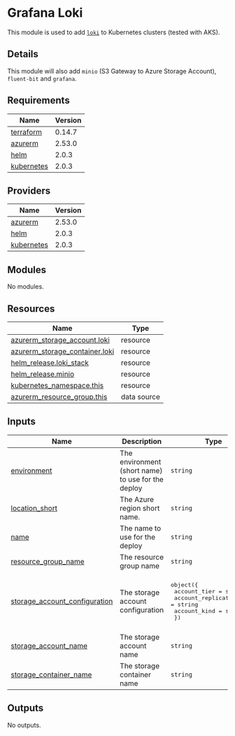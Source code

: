 # Grafana Loki

This module is used to add [`loki`](https://github.com/grafana/loki) to Kubernetes clusters (tested with AKS).

## Details

This module will also add `minio` (S3 Gateway to Azure Storage Account), `fluent-bit` and `grafana`.

## Requirements

| Name | Version |
|------|---------|
| <a name="requirement_terraform"></a> [terraform](#requirement\_terraform) | 0.14.7 |
| <a name="requirement_azurerm"></a> [azurerm](#requirement\_azurerm) | 2.53.0 |
| <a name="requirement_helm"></a> [helm](#requirement\_helm) | 2.0.3 |
| <a name="requirement_kubernetes"></a> [kubernetes](#requirement\_kubernetes) | 2.0.3 |

## Providers

| Name | Version |
|------|---------|
| <a name="provider_azurerm"></a> [azurerm](#provider\_azurerm) | 2.53.0 |
| <a name="provider_helm"></a> [helm](#provider\_helm) | 2.0.3 |
| <a name="provider_kubernetes"></a> [kubernetes](#provider\_kubernetes) | 2.0.3 |

## Modules

No modules.

## Resources

| Name | Type |
|------|------|
| [azurerm_storage_account.loki](https://registry.terraform.io/providers/hashicorp/azurerm/2.53.0/docs/resources/storage_account) | resource |
| [azurerm_storage_container.loki](https://registry.terraform.io/providers/hashicorp/azurerm/2.53.0/docs/resources/storage_container) | resource |
| [helm_release.loki_stack](https://registry.terraform.io/providers/hashicorp/helm/2.0.3/docs/resources/release) | resource |
| [helm_release.minio](https://registry.terraform.io/providers/hashicorp/helm/2.0.3/docs/resources/release) | resource |
| [kubernetes_namespace.this](https://registry.terraform.io/providers/hashicorp/kubernetes/2.0.3/docs/resources/namespace) | resource |
| [azurerm_resource_group.this](https://registry.terraform.io/providers/hashicorp/azurerm/2.53.0/docs/data-sources/resource_group) | data source |

## Inputs

| Name | Description | Type | Default | Required |
|------|-------------|------|---------|:--------:|
| <a name="input_environment"></a> [environment](#input\_environment) | The environment (short name) to use for the deploy | `string` | n/a | yes |
| <a name="input_location_short"></a> [location\_short](#input\_location\_short) | The Azure region short name. | `string` | n/a | yes |
| <a name="input_name"></a> [name](#input\_name) | The name to use for the deploy | `string` | n/a | yes |
| <a name="input_resource_group_name"></a> [resource\_group\_name](#input\_resource\_group\_name) | The resource group name | `string` | `""` | no |
| <a name="input_storage_account_configuration"></a> [storage\_account\_configuration](#input\_storage\_account\_configuration) | The storage account configuration | <pre>object({<br>    account_tier             = string<br>    account_replication_type = string<br>    account_kind             = string<br>  })</pre> | <pre>{<br>  "account_kind": "StorageV2",<br>  "account_replication_type": "GRS",<br>  "account_tier": "Standard"<br>}</pre> | no |
| <a name="input_storage_account_name"></a> [storage\_account\_name](#input\_storage\_account\_name) | The storage account name | `string` | `""` | no |
| <a name="input_storage_container_name"></a> [storage\_container\_name](#input\_storage\_container\_name) | The storage container name | `string` | `"loki"` | no |

## Outputs

No outputs.
